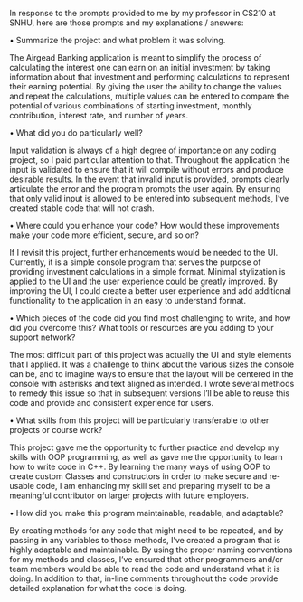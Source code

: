 In response to the prompts provided to me by my professor in CS210 at SNHU, here are those prompts and my explanations / answers:

•	Summarize the project and what problem it was solving.

The Airgead Banking application is meant to simplify the process of calculating the interest one can earn on an initial investment by taking information about that investment and performing calculations to represent their earning potential. 
By giving the user the ability to change the values and repeat the calculations, multiple values can be entered to compare the potential of various combinations of starting investment, monthly contribution, interest rate, and number of years. 

•	What did you do particularly well?

Input validation is always of a high degree of importance on any coding project, so I paid particular attention to that. Throughout the application the input is validated to ensure that it will compile without errors and produce desirable results. 
In the event that invalid input is provided, prompts clearly articulate the error and the program prompts the user again. By ensuring that only valid input is allowed to be entered into subsequent methods, I’ve created stable code that will not crash.

•	Where could you enhance your code? How would these improvements make your code more efficient, secure, and so on?

If I revisit this project, further enhancements would be needed to the UI. Currently, it is a simple console program that serves the purpose of providing investment calculations in a simple format. Minimal stylization is applied to the UI and the 
user experience could be greatly improved. By improving the UI, I could create a better user experience and add additional functionality to the application in an easy to understand format.

•	Which pieces of the code did you find most challenging to write, and how did you overcome this? What tools or resources are you adding to your support network?

The most difficult part of this project was actually the UI and style elements that I applied. It was a challenge to think about the various sizes the console can be, and to imagine ways to ensure that the layout will be centered in the console with 
asterisks and text aligned as intended. I wrote several methods to remedy this issue so that in subsequent versions I’ll be able to reuse this code and provide and consistent experience for users.

•	What skills from this project will be particularly transferable to other projects or course work?

This project gave me the opportunity to further practice and develop my skills with OOP programming, as well as gave me the opportunity to learn how to write code in C++. By learning the many ways of using OOP to create custom Classes and constructors 
in order to make secure and re-usable code, I am enhancing my skill set and preparing myself to be a meaningful contributor on larger projects with future employers.

•	How did you make this program maintainable, readable, and adaptable?

By creating methods for any code that might need to be repeated, and by passing in any variables to those methods, I’ve created a program that is highly adaptable and maintainable. By using the proper naming conventions for my methods and classes, 
I’ve ensured that other programmers and/or team members would be able to read the code and understand what it is doing. In addition to that, in-line comments throughout the code provide detailed explanation for what the code is doing.
